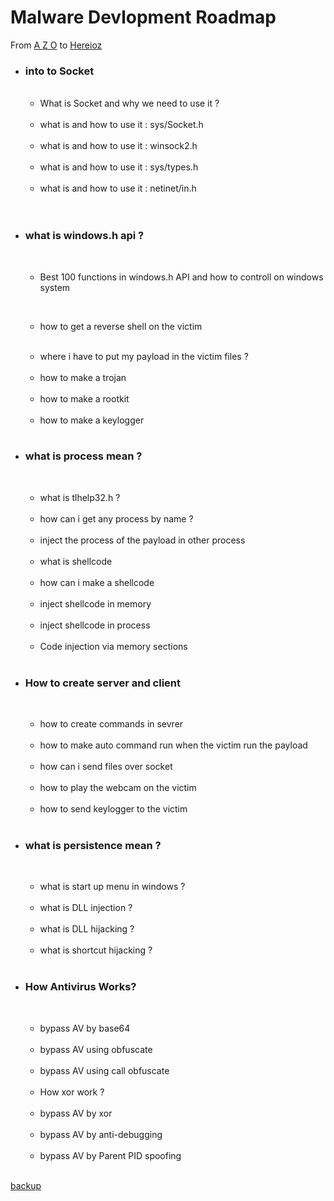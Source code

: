 <!DOCTYPE html>
<html>
<body>

<h1 id="a">Malware Devlopment Roadmap</h1>
<p>From <a href="https://instagram.com/r7jhz1">A Z O</a> to <a href="https://instagram.com/hereioz">Hereioz</a></p>
<ul>
  <li><h3>into to Socket</h3></li>
 	<ul><br>
 		<li>What is Socket and why we need to use it ? </li><br>
 		<li>what is and how to use it : sys/Socket.h</li><br>
 		<li>what is and how to use it : winsock2.h</li><br>
 		<li>what is and how to use it : sys/types.h</li><br>
 		<li>what is and how to use it : netinet/in.h</li><br>
 	</ul><br>
 	<li><h3>what is windows.h api ?</h3> </li><br>
 	<ul>
 	<li>Best 100 functions in windows.h API and how to controll on windows system </li>
 
 <br><li>how to get a reverse shell on the victim </li><br>
 <li>where i have to put my payload in the victim files ?</li><br>
 <li>how to make a trojan</li><br>
 <li>how to make a rootkit</li><br>
 <li>how to make a keylogger</li><br>
</ul>
 <li><h3>what is process mean ? </h3></li><br>
 <ul>
 <li>what is tlhelp32.h ?  </li><br>
 <li>how can i get any process by name ? </li><br>
 <li>inject the process of the payload in other process</li><br>
<li>what is shellcode</li><br>
<li>how can i make a shellcode</li><br>
 <li>inject shellcode in memory </li><br>
 <li>inject shellcode in process </li><br>
 <li>Code injection via memory sections</li><br>
</ul>
<li><h3>How to create server and client</h3></li><br>
<ul>
 <li>how to create commands in sevrer </li><br>
 <li>how to make auto command run when the victim run the payload</li><br>
 <li>how can i send files over socket </li><br>
 <li>how to play the webcam on the victim </li><br>
 <li>how to send keylogger to the victim </li><br>
 </ul>
 <li><h3>what is persistence mean ?</h3>  </li><br>
 <ul>
 <li>what is start up menu in windows ? </li><br>
 <li>what is DLL injection ?</li><br>
 <li>what is DLL hijacking ?</li><br>
<li>what is shortcut hijacking ?</li><br>
 </ul>
 <li><h3>How Antivirus Works?</h3></li><br>
 <ul>
 <li>bypass AV by base64 </li><br>
 <li>bypass AV using obfuscate</li><br>
 <li>bypass AV using call obfuscate</li><br>
<li>How xor work ? </li><br>
 <li>bypass AV by xor</li><br>
 <li>bypass AV by anti-debugging</li><br>
 <li>bypass AV by Parent PID spoofing</li><br>
</ul>

 </ul>
<a href="#a">backup</a>
</body>
</html>
